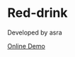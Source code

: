# Red-drink
Developed by asra

<a href="https://asrataheridev.github.io/Red-drink/">Online Demo</a>

